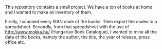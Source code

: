 This repository cointains a small project. We have a ton of books at home and I wanted to make an inventory of them. 

Firstly, I scanned every ISBN code of the books. Then export the codes to a spreadsheet.
Secondly, from that spreadsheet with the use of http://www.mokka.hu/ (Hungarian Book Catalogue), 
I wanted to mine all the data of the books, namely the author, the title, the year of release, press office etc.

